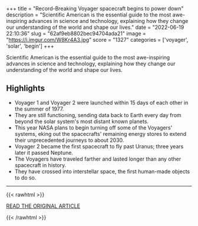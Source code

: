 +++
title = "Record-Breaking Voyager spacecraft begins to power down"
description = "Scientific American is the essential guide to the most awe-inspiring advances in science and technology, explaining how they change our understanding of the world and shape our lives."
date = "2022-06-19 22:10:36"
slug = "62af9eb8802bec94704ada21"
image = "https://i.imgur.com/W8Kr4A3.jpg"
score = "1327"
categories = ['voyager', 'solar', 'begin']
+++

Scientific American is the essential guide to the most awe-inspiring advances in science and technology, explaining how they change our understanding of the world and shape our lives.

## Highlights

- Voyager 1 and Voyager 2 were launched within 15 days of each other in the summer of 1977.
- They are still functioning, sending data back to Earth every day from beyond the solar system's most distant known planets.
- This year NASA plans to begin turning off some of the Voyagers' systems, eking out the spacecrafts' remaining energy stores to extend their unprecedented journeys to about 2030.
- Voyager 2 became the first spacecraft to fly past Uranus; three years later it passed Neptune.
- The Voyagers have traveled farther and lasted longer than any other spacecraft in history.
- They have crossed into interstellar space, the first human-made objects to do so.

---

{{< rawhtml >}}
  <p class="article-category">
    <a target="_blank" href="https://www.scientificamerican.com/article/record-breaking-voyager-spacecraft-begin-to-power-down/">READ THE ORIGINAL ARTICLE</a>
  </p>
{{< /rawhtml >}}
